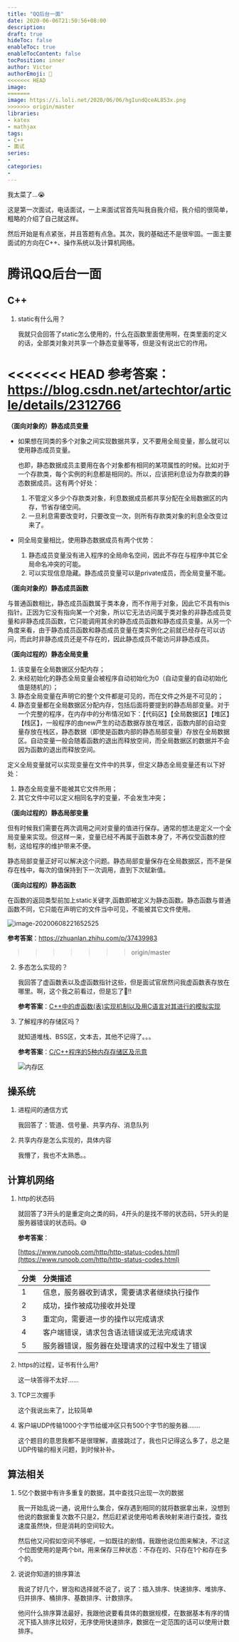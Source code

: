 ```yaml
---
title: "QQ后台一面"
date: 2020-06-06T21:50:56+08:00
description:
draft: true
hideToc: false
enableToc: true
enableTocContent: false
tocPosition: inner
author: Victor
authorEmoji: 👻
<<<<<<< HEAD
image:
=======
image: https://i.loli.net/2020/06/06/hgIundQceAL853x.png
>>>>>>> origin/master
libraries:
- katex
- mathjax
tags:
- C++
- 面试
series:
-
categories:
-
---
```










我太菜了...:sob:

这是第一次面试，电话面试，一上来面试官首先叫我自我介绍，我介绍的很简单，粗略的介绍了自己就这样。

然后开始是有点紧张，并且答题有点急。其次，我的基础还不是很牢固。一面主要面试的方向在C++、操作系统以及计算机网络。

<!--more-->

# 腾讯QQ后台一面



## C++

1. static有什么用？

   我就只会回答了static怎么使用的，什么在函数里面使用啊，在类里面的定义的话，全部类对象对共享一个静态变量等等，但是没有说出它的作用。

<<<<<<< HEAD
   **参考答案**：https://blog.csdn.net/artechtor/article/details/2312766
=======


   **（面向对象的）静态成员变量**

   * 如果想在同类的多个对象之间实现数据共享，又不要用全局变量，那么就可以使用静态成员变量。

     也即，静态数据成员主要用在各个对象都有相同的某项属性的时候。比如对于一个存款类，每个实例的利息都是相同的。所以，应该把利息设为存款类的静态数据成员。这有两个好处：

     1. 不管定义多少个存款类对象，利息数据成员都共享分配在全局数据区的内存，节省存储空间。
     2. 一旦利息需要改变时，只要改变一次，则所有存款类对象的利息全改变过来了。

   * 同全局变量相比，使用静态数据成员有两个优势：

     1. 静态成员变量没有进入程序的全局命名空间，因此不存在与程序中其它全局命名冲突的可能。
     2. 可以实现信息隐藏。静态成员变量可以是private成员，而全局变量不能。

   

   **（面向对象的）静态成员函数**

   与普通函数相比，静态成员函数属于类本身，而不作用于对象，因此它不具有this指针。正因为它没有指向某一个对象，所以它无法访问属于类对象的非静态成员变量和非静态成员函数，它只能调用其余的静态成员函数和静态成员变量。从另一个角度来看，由于静态成员函数和静态成员变量在类实例化之前就已经存在可以访问，而此时非静态成员还是不存在的，因此静态成员不能访问非静态成员。

   **（面向过程的）静态全局变量**

   1. 该变量在全局数据区分配内存；
   2. 未经初始化的静态全局变量会被程序自动初始化为0（自动变量的自动初始化值是随机的）；
   3. 静态全局变量在声明它的整个文件都是可见的，而在文件之外是不可见的； 　
   4. 静态变量都在全局数据区分配内存，包括后面将要提到的静态局部变量。对于一个完整的程序，在内存中的分布情况如下：【代码区】【全局数据区】【堆区】【栈区】，一般程序的由new产生的动态数据存放在堆区，函数内部的自动变量存放在栈区，静态数据（即使是函数内部的静态局部变量）存放在全局数据区。自动变量一般会随着函数的退出而释放空间，而全局数据区的数据并不会因为函数的退出而释放空间。

   

   定义全局变量就可以实现变量在文件中的共享，但定义静态全局变量还有以下好处：

   1. 静态全局变量不能被其它文件所用；
   2. 其它文件中可以定义相同名字的变量，不会发生冲突；

   **（面向过程的）静态局部变量**

   但有时候我们需要在两次调用之间对变量的值进行保存。通常的想法是定义一个全局变量来实现。但这样一来，变量已经不再属于函数本身了，不再仅受函数的控制，这给程序的维护带来不便。

   静态局部变量正好可以解决这个问题。静态局部变量保存在全局数据区，而不是保存在栈中，每次的值保持到下一次调用，直到下次赋新值。

   

   **（面向过程的）静态函数**

   在函数的返回类型前加上static关键字,函数即被定义为静态函数。静态函数与普通函数不同，它只能在声明它的文件当中可见，不能被其它文件使用。

   

   ![image-20200608221652525](https://i.loli.net/2020/06/08/XyQVa8uMBveiCzj.png)

   **参考答案**：https://zhuanlan.zhihu.com/p/37439983
>>>>>>> origin/master

   

   

2. 多态怎么实现的？

   我回答了虚函数表以及虚函数指针这些，但是面试官居然问我虚函数表存放在哪里。啊，这个我之前看过，但是忘了:crystal_ball:!!

   **参考答案**：[C++中的虚函数(表)实现机制以及用C语言对其进行的模拟实现](https://blog.twofei.com/496/)

   

3. 了解程序的存储区吗？

   就知道堆栈、BSS区，文本去，其他不记得了。。。

   **参考答案**：[C/C++程序的5种内存存储区及示意](C/C++程序的5种内存存储区及示意)

   ![内存区](https://i.loli.net/2020/06/06/RepTtPXcYlJzF4h.png)

## 操系统

1. 进程间的通信方式

   我回答了：管道、信号量、共享内存、消息队列

   

2. 共享内存是怎么实现的，具体内容

   我懵了，我也不太熟悉。。

   

## 计算机网络

1. http的状态码

   就回答了3开头的是重定向之类的码，4开头的是找不带的状态码，5开头的是服务器错误的状态码。:sweat_smile:

   **参考答案**：

   [https://www.runoob.com/http/http-status-codes.html](https://www.runoob.com/http/http-status-codes.html)

   | 分类 | 分类描述                                       |
   | :--- | :--------------------------------------------- |
   | 1    | 信息，服务器收到请求，需要请求者继续执行操作   |
   | 2    | 成功，操作被成功接收并处理                     |
   | 3    | 重定向，需要进一步的操作以完成请求             |
   | 4    | 客户端错误，请求包含语法错误或无法完成请求     |
   | 5    | 服务器错误，服务器在处理请求的过程中发生了错误 |

   

2. https的过程，证书有什么用?

   这一块答得不太好......

   

3. TCP三次握手

   这个我说出来了，比较简单

   

4. 客户端UDP传输1000个字节给缓冲区只有500个字节的服务器.......

   这个题目的意思我都不是很理解，直接跳过了，我也只记得这么多了，总之是UDP传输的相关问题，到时候补补。

## 算法相关

1. 5亿个数据中有许多重复的数据，其中查找只出现一次的数据

   我一开始乱说一通，说用什么集合，保存遇到相同的就将数据拿出来，没想到他说的数据重复次数不只是2，然后赶紧说使用哈希表映射来进行查找，查找速度虽然快，但是消耗的空间较大。

   然后他又问假如空间不够呢，一如既往的剧情，我跟他说位图来解决，不过这个位图使用的是两个bit，用来保存三种状态：不存在的、只存在1个和存在多个的。

   

2. 说说你知道的排序算法

   我说了好几个，冒泡和选择就不说了，说了：插入排序、快速排序、堆排序、归并排序、桶排序、基数排序、计数排序。

   他问什么排序算法最好，我跟他说要看具体的数据规模，在数据基本有序的情况下插入排序比较好，无序使用快速排序，数据在一定范围的话可以使用计数排序。

   

